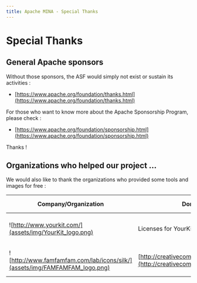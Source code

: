 ```yaml
---
title: Apache MINA - Special Thanks
---
```


# Special Thanks

## General Apache sponsors

Without those sponsors, the ASF would simply not exist or sustain its activities :

 * [https://www.apache.org/foundation/thanks.html](https://www.apache.org/foundation/thanks.html)

For those who want to know more about the Apache Sponsorship Program, please check :

 * [https://www.apache.org/foundation/sponsorship.html](https://www.apache.org/foundation/sponsorship.html)

Thanks !
    
## Organizations who helped our project ...

We would also like to thank the organizations who provided some tools and images for free :

| Company/Organization | Donation type | Organization contact | Apache contact |
|---|---|---|---|
|![http://www.yourkit.com/](assets/img/YourKit_logo.png) | Licenses for YourKit | Vladimir Kondratyev <br> (sales at yourkit.com) | Emmanuel L{{< html "&eacute;" >}}charny |
|![http://www.famfamfam.com/lab/icons/silk/](assets/img/FAMFAMFAM_logo.png)|[http://creativecommons.org/licenses/by/2.5/](http://creativecommons.org/licenses/by/2.5/)| Mark James | Emmanuel L{{< html "&eacute;" >}}charny|
